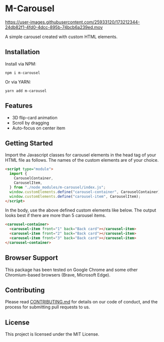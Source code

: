 # M-Carousel

https://user-images.githubusercontent.com/25933120/173212344-24db82f1-4fd0-4dcc-895b-74bcb6a239ed.mov

A simple carousel created with custom HTML elements.

## Installation

Install via NPM:

```
npm i m-carousel
```

Or via YARN:
```
yarn add m-carousel
```

## Features

- 3D flip-card animation
- Scroll by dragging
- Auto-focus on center item

## Getting Started

Import the Javascript classes for carousel elements in the head tag of your HTML file as follows. The names of the custom elements are of your choice.

```html
<script type="module">
  import {
    CarouselContainer,
    CarouselItem,
  } from "./node_modules/m-carousel/index.js";
  window.customElements.define("carousel-container", CarouselContainer);
  window.customElements.define("carousel-item", CarouselItem);
</script>
```

In the body, use the above defined custom elements like below. The output looks best if there are more than 5 carousel items.

```html
<carousel-container>
  <carousel-item front="1" back="Back card"></carousel-item>
  <carousel-item front="2" back="Back card"></carousel-item>
  <carousel-item front="3" back="Back card"></carousel-item>
</carousel-container>
```

## Browser Support

This package has been tested on Google Chrome and some other Chromium-based browsers (Brave, Microsoft Edge).

## Contributing

Please read [CONTRIBUTING.md](https://gist.github.com/PurpleBooth/b24679402957c63ec426) for details on our code of conduct, and the process for submitting pull requests to us.

## License

This project is licensed under the MIT License.

